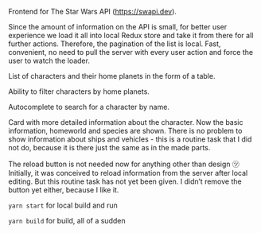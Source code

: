 Frontend for The Star Wars API (https://swapi.dev).

Since the amount of information on the API is small, for better user experience we load it all into local Redux store and take it from there for all further actions. Therefore, the pagination of the list is local. Fast, convenient, no need to pull the server with every user action and force the user to watch the loader.

List of characters and their home planets in the form of a table.

Ability to filter characters by home planets.

Autocomplete to search for a character by name.

Card with more detailed information about the character. Now the basic information, homeworld and species are shown. There is no problem to show information about ships and vehicles - this is a routine task that I did not do, because it is there just the same as in the made parts.

The reload button is not needed now for anything other than design ㋡ Initially, it was conceived to reload information from the server after local editing. But this routine task has not yet been given. I didn’t remove the button yet either, because I like it.

`yarn start` for local build and run

`yarn build` for build, all of a sudden